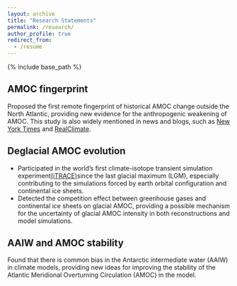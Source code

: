 ```yaml
---
layout: archive
title: "Research Statements"
permalink: /research/
author_profile: true
redirect_from:
  - /resume
---
```


{% include base_path %}

AMOC fingerprint
------
Proposed the first remote fingerprint of historical AMOC change outside the North Atlantic, providing new evidence for the anthropogenic weakening of AMOC.
This study is also widely mentioned in news and blogs, such as [New York Times](https://www.nytimes.com/interactive/2021/03/02/climate/atlantic-ocean-climate-change.html) and [RealClimate](https://www.realclimate.org/index.php/archives/2020/09/new-studies-confirm-weakening-of-the-gulf-stream-circulation-amoc/?utm_source=rss&utm_medium=rss&utm_campaign=new-studies-confirm-weakening-of-the-gulf-stream-circulation-amoc).

Deglacial AMOC evolution
------
* Participated in the world’s first climate-isotope transient simulation experiment[(iTRACE)](https://www.earthsystemgrid.org/dataset/ucar.cgd.ccsm4.iTRACE.html)since the last glacial maximum (LGM), especially contributing to the simulations forced by earth orbital configuration and continental ice sheets. 
* Detected the competition effect between greenhouse gases and continental ice sheets on glacial AMOC, providing a possible mechanism for the uncertainty of glacial AMOC intensity in both reconstructions and model simulations.

AAIW and AMOC stability
------
Found that there is common bias in the Antarctic intermediate water (AAIW) in climate models, providing new ideas for improving the stability of the Atlantic Meridional Overturning Circulation (AMOC) in the model.
